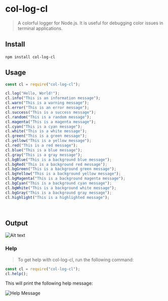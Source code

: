 # col-log-cl
> A colorful logger for Node.js. It is useful for debugging color issues in terminal applications.
## Install

`npm install col-log-cl`
​

## Usage
```javascript
const cl = require("col-log-cl");

cl.log("Hello, World!");
cl.info("This is an information message");
cl.warn("This is a warning message");
cl.error("This is an error message");
cl.success("This is a success message");
cl.random("This is a random message");
cl.magenta("This is a magenta message");
cl.cyan("This is a cyan message");
cl.white("This is a white message");
cl.green("This is a green message");
cl.yellow("This is a yellow message");
cl.red("This is a red message");
cl.blue("This is a blue message");
cl.gray("This is a gray message");
cl.bgBlue("This is a background blue message");
cl.bgRed("This is a background red message");
cl.bgGreen("This is a background green message");
cl.bgYellow("This is a background yellow message");
cl.bgMagenta("This is a background magenta message");
cl.bgCyan("This is a background cyan message");
cl.bgWhite("This is a background white message");
cl.bgGray("This is a background gray message");
cl.highlight("This is a highlighted message");
```
​

## Output

![Alt text](https://gcdnb.pbrd.co/images/7V309ZYGMyx6.png?o=1)

### Help
> To get help with col-log-cl, run the following command:

```javascript
const cl = require("col-log-cl");
cl.help(​);
```

This will print the following help message:

![Help Message](https://gcdnb.pbrd.co/images/NG4CErB782Ta.png?o=1)
